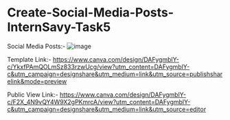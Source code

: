 # Create-Social-Media-Posts-InternSavy-Task5
Social Media Posts:-
![image](https://github.com/freinddeepti/Create-Social-Media-Posts-InternServy-Task5/assets/142092029/9aa192f0-c391-405c-b809-27bce77b39ce)

Template Link:-
https://www.canva.com/design/DAFygmblY-c/YkxfPAmQOLmSz833rzwUcg/view?utm_content=DAFygmblY-c&utm_campaign=designshare&utm_medium=link&utm_source=publishsharelink&mode=preview

Public View Link:-
https://www.canva.com/design/DAFygmblY-c/F2X_4N9vQY4W9X2gPKmrcA/view?utm_content=DAFygmblY-c&utm_campaign=designshare&utm_medium=link&utm_source=editor
